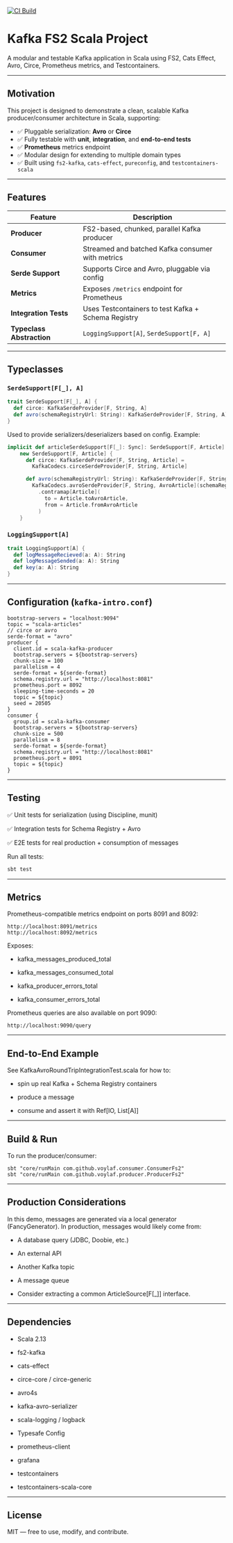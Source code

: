 [![CI Build](https://github.com/voylaf/IoTKafka/actions/workflows/ci-build.yml/badge.svg)](https://github.com/voylaf/IoTKafka/actions/workflows/ci-build.yml)

# Kafka FS2 Scala Project

A modular and testable Kafka application in Scala using FS2, Cats Effect, Avro, Circe, Prometheus metrics, and Testcontainers.

---

## Motivation
This project is designed to demonstrate a clean, scalable Kafka producer/consumer architecture in Scala, supporting:

- ✅ Pluggable serialization: **Avro** or **Circe**
- ✅ Fully testable with **unit**, **integration**, and **end-to-end tests**
- ✅ **Prometheus** metrics endpoint
- ✅ Modular design for extending to multiple domain types
- ✅ Built using `fs2-kafka`, `cats-effect`, `pureconfig`, and `testcontainers-scala`

---

## Features

| Feature                   | Description                                         |
|---------------------------|-----------------------------------------------------|
| **Producer**              | FS2-based, chunked, parallel Kafka producer         |
| **Consumer**              | Streamed and batched Kafka consumer with metrics    |
| **Serde Support**         | Supports Circe and Avro, pluggable via config       |
| **Metrics**               | Exposes `/metrics` endpoint for Prometheus         |
| **Integration Tests**     | Uses Testcontainers to test Kafka + Schema Registry|
| **Typeclass Abstraction** | `LoggingSupport[A]`, `SerdeSupport[F, A]`           |

---

## Typeclasses

### `SerdeSupport[F[_], A]`

```scala
trait SerdeSupport[F[_], A] {
  def circe: KafkaSerdeProvider[F, String, A]
  def avro(schemaRegistryUrl: String): KafkaSerdeProvider[F, String, A]
}
```

Used to provide serializers/deserializers based on config. Example:

```scala
implicit def articleSerdeSupport[F[_]: Sync]: SerdeSupport[F, Article] =
    new SerdeSupport[F, Article] {
      def circe: KafkaSerdeProvider[F, String, Article] =
        KafkaCodecs.circeSerdeProvider[F, String, Article]

      def avro(schemaRegistryUrl: String): KafkaSerdeProvider[F, String, Article] =
        KafkaCodecs.avroSerdeProvider[F, String, AvroArticle](schemaRegistryUrl)
          .contramap[Article](
            to = Article.toAvroArticle,
            from = Article.fromAvroArticle
          )
    }
```

### `LoggingSupport[A]`

```scala
trait LoggingSupport[A] {
  def logMessageRecieved(a: A): String
  def logMessageSended(a: A): String
  def key(a: A): String
}
```
---

## Configuration (`kafka-intro.conf`)

```hocon
bootstrap-servers = "localhost:9094"
topic = "scala-articles"
// circe or avro
serde-format = "avro"
producer {
  client.id = scala-kafka-producer
  bootstrap.servers = ${bootstrap-servers}
  chunk-size = 100
  parallelism = 4
  serde-format = ${serde-format}
  schema.registry.url = "http://localhost:8081"
  prometheus.port = 8092
  sleeping-time-seconds = 20
  topic = ${topic}
  seed = 20505
}
consumer {
  group.id = scala-kafka-consumer
  bootstrap.servers = ${bootstrap-servers}
  chunk-size = 500
  parallelism = 8
  serde-format = ${serde-format}
  schema.registry.url = "http://localhost:8081"
  prometheus.port = 8091
  topic = ${topic}
}
```

---

## Testing

✅ Unit tests for serialization (using Discipline, munit)

✅ Integration tests for Schema Registry + Avro

✅ E2E tests for real production + consumption of messages

Run all tests:

```bash
sbt test
```

---

## Metrics

Prometheus-compatible metrics endpoint on ports 8091 and 8092:
```
http://localhost:8091/metrics
http://localhost:8092/metrics
```
Exposes:

- kafka_messages_produced_total

- kafka_messages_consumed_total

- kafka_producer_errors_total

- kafka_consumer_errors_total

Prometheus queries are also available on port 9090:
```
http://localhost:9090/query
```

---
## End-to-End Example
See KafkaAvroRoundTripIntegrationTest.scala for how to:

- spin up real Kafka + Schema Registry containers

- produce a message

- consume and assert it with Ref[IO, List[A]]

---

## Build & Run
To run the producer/consumer:
```
sbt "core/runMain com.github.voylaf.consumer.ConsumerFs2"
sbt "core/runMain com.github.voylaf.producer.ProducerFs2"
```

---
## Production Considerations

In this demo, messages are generated via a local generator (FancyGenerator).
In production, messages would likely come from:

- A database query (JDBC, Doobie, etc.)

- An external API

- Another Kafka topic

- A message queue

- Consider extracting a common ArticleSource[F[_]] interface.

---

## Dependencies

- Scala 2.13

- fs2-kafka

- cats-effect

- circe-core / circe-generic

- avro4s

- kafka-avro-serializer

- scala-logging / logback

- Typesafe Config

- prometheus-client

- grafana

- testcontainers

- testcontainers-scala-core

---
## License
MIT — free to use, modify, and contribute.
